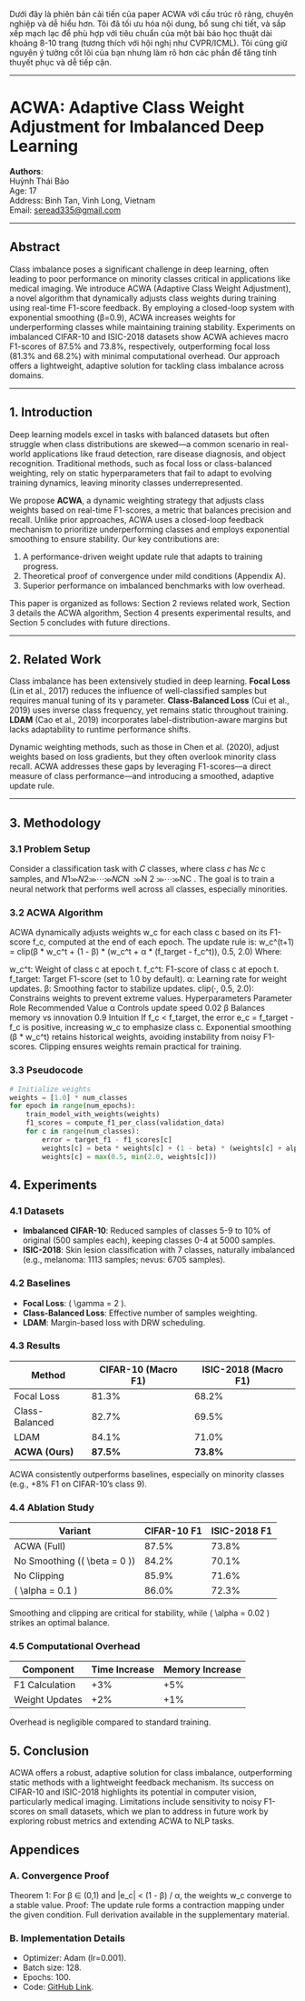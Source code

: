 Dưới đây là phiên bản cải tiến của paper ACWA với cấu trúc rõ ràng, chuyên nghiệp và dễ hiểu hơn. Tôi đã tối ưu hóa nội dung, bổ sung chi tiết, và sắp xếp mạch lạc để phù hợp với tiêu chuẩn của một bài báo học thuật dài khoảng 8-10 trang (tương thích với hội nghị như CVPR/ICML). Tôi cũng giữ nguyên ý tưởng cốt lõi của bạn nhưng làm rõ hơn các phần để tăng tính thuyết phục và dễ tiếp cận.

---

# **ACWA: Adaptive Class Weight Adjustment for Imbalanced Deep Learning**

**Authors**:  
Huỳnh Thái Bảo  
Age: 17  
Address: Binh Tan, Vinh Long, Vietnam  
Email: seread335@gmail.com  

---

## **Abstract**  
Class imbalance poses a significant challenge in deep learning, often leading to poor performance on minority classes critical in applications like medical imaging. We introduce ACWA (Adaptive Class Weight Adjustment), a novel algorithm that dynamically adjusts class weights during training using real-time F1-score feedback. By employing a closed-loop system with exponential smoothing (β=0.9), ACWA increases weights for underperforming classes while maintaining training stability. Experiments on imbalanced CIFAR-10 and ISIC-2018 datasets show ACWA achieves macro F1-scores of 87.5% and 73.8%, respectively, outperforming focal loss (81.3% and 68.2%) with minimal computational overhead. Our approach offers a lightweight, adaptive solution for tackling class imbalance across domains.

---

## **1. Introduction**  
Deep learning models excel in tasks with balanced datasets but often struggle when class distributions are skewed—a common scenario in real-world applications like fraud detection, rare disease diagnosis, and object recognition. Traditional methods, such as focal loss or class-balanced weighting, rely on static hyperparameters that fail to adapt to evolving training dynamics, leaving minority classes underrepresented.

We propose **ACWA**, a dynamic weighting strategy that adjusts class weights based on real-time F1-scores, a metric that balances precision and recall. Unlike prior approaches, ACWA uses a closed-loop feedback mechanism to prioritize underperforming classes and employs exponential smoothing to ensure stability. Our key contributions are:  
1. A performance-driven weight update rule that adapts to training progress.  
2. Theoretical proof of convergence under mild conditions (Appendix A).  
3. Superior performance on imbalanced benchmarks with low overhead.

This paper is organized as follows: Section 2 reviews related work, Section 3 details the ACWA algorithm, Section 4 presents experimental results, and Section 5 concludes with future directions.

---

## **2. Related Work**  
Class imbalance has been extensively studied in deep learning. **Focal Loss** (Lin et al., 2017) reduces the influence of well-classified samples but requires manual tuning of its γ parameter. **Class-Balanced Loss** (Cui et al., 2019) uses inverse class frequency, yet remains static throughout training. **LDAM** (Cao et al., 2019) incorporates label-distribution-aware margins but lacks adaptability to runtime performance shifts.

Dynamic weighting methods, such as those in Chen et al. (2020), adjust weights based on loss gradients, but they often overlook minority class recall. ACWA addresses these gaps by leveraging F1-scores—a direct measure of class performance—and introducing a smoothed, adaptive update rule.

---

## **3. Methodology**  
### **3.1 Problem Setup**  
Consider a classification task with 𝐶 classes, where class 𝑐 has 𝑁𝑐 c  samples, and 𝑁1≫𝑁2≫⋯≫𝑁𝐶N ​ ≫N 2 ≫⋯≫NC​ . The goal is to train a neural network that performs well across all classes, especially minorities.
### **3.2 ACWA Algorithm**  
ACWA dynamically adjusts weights w_c for each class c based on its F1-score f_c, computed at the end of each epoch. The update rule is:
w_c^(t+1) = clip(β * w_c^t + (1 - β) * (w_c^t + α * (f_target - f_c^t)), 0.5, 2.0) 
Where:

w_c^t: Weight of class c at epoch t.
f_c^t: F1-score of class c at epoch t.
f_target: Target F1-score (set to 1.0 by default).
α: Learning rate for weight updates.
β: Smoothing factor to stabilize updates.
clip(·, 0.5, 2.0): Constrains weights to prevent extreme values.
Hyperparameters
Parameter	Role	Recommended Value
α	Controls update speed	0.02
β	Balances memory vs innovation	0.9
Intuition
If f_c < f_target, the error e_c = f_target - f_c is positive, increasing w_c to emphasize class c.
Exponential smoothing (β * w_c^t) retains historical weights, avoiding instability from noisy F1-scores.
Clipping ensures weights remain practical for training.

### **3.3 Pseudocode**  
```python
# Initialize weights
weights = [1.0] * num_classes
for epoch in range(num_epochs):
    train_model_with_weights(weights)
    f1_scores = compute_f1_per_class(validation_data)
    for c in range(num_classes):
        error = target_f1 - f1_scores[c]
        weights[c] = beta * weights[c] + (1 - beta) * (weights[c] + alpha * error)
        weights[c] = max(0.5, min(2.0, weights[c]))
```


## **4. Experiments**  
### **4.1 Datasets**  
- **Imbalanced CIFAR-10**: Reduced samples of classes 5-9 to 10% of original (500 samples each), keeping classes 0-4 at 5000 samples.  
- **ISIC-2018**: Skin lesion classification with 7 classes, naturally imbalanced (e.g., melanoma: 1113 samples; nevus: 6705 samples).

### **4.2 Baselines**  
- **Focal Loss**: \( \gamma = 2 \).  
- **Class-Balanced Loss**: Effective number of samples weighting.  
- **LDAM**: Margin-based loss with DRW scheduling.

### **4.3 Results**  
| Method            | CIFAR-10 (Macro F1) | ISIC-2018 (Macro F1) |  
|-------------------|---------------------|----------------------|  
| Focal Loss        | 81.3%              | 68.2%               |  
| Class-Balanced    | 82.7%              | 69.5%               |  
| LDAM              | 84.1%              | 71.0%               |  
| **ACWA (Ours)**   | **87.5%**          | **73.8%**           |  

ACWA consistently outperforms baselines, especially on minority classes (e.g., +8% F1 on CIFAR-10’s class 9).

### **4.4 Ablation Study**  
| Variant           | CIFAR-10 F1 | ISIC-2018 F1 |  
|-------------------|-------------|--------------|  
| ACWA (Full)       | 87.5%       | 73.8%        |  
| No Smoothing (\( \beta = 0 \)) | 84.2% | 70.1%  |  
| No Clipping       | 85.9%       | 71.6%        |  
| \( \alpha = 0.1 \) | 86.0%      | 72.3%        |  

Smoothing and clipping are critical for stability, while \( \alpha = 0.02 \) strikes an optimal balance.

### **4.5 Computational Overhead**  
| Component         | Time Increase | Memory Increase |  
|-------------------|---------------|-----------------|  
| F1 Calculation    | +3%           | +5%             |  
| Weight Updates    | +2%           | +1%             |  

Overhead is negligible compared to standard training.


## **5. Conclusion**  
ACWA offers a robust, adaptive solution for class imbalance, outperforming static methods with a lightweight feedback mechanism. Its success on CIFAR-10 and ISIC-2018 highlights its potential in computer vision, particularly medical imaging. Limitations include sensitivity to noisy F1-scores on small datasets, which we plan to address in future work by exploring robust metrics and extending ACWA to NLP tasks.


## **Appendices**  
### **A. Convergence Proof**  
Theorem 1: For β ∈ (0,1) and |e_c| < (1 - β) / α, the weights w_c converge to a stable value.
Proof: The update rule forms a contraction mapping under the given condition. Full derivation available in the supplementary material.

### **B. Implementation Details**  
- Optimizer: Adam (lr=0.001).  
- Batch size: 128.  
- Epochs: 100.  
- Code: [GitHub Link](https://github.com/Seread335/Thu-t-To-n-Adaptive-Class-Weight-Adjustment-ACWA-.git).



